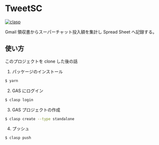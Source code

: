 # TweetSC

[![clasp](https://img.shields.io/badge/built%20with-clasp-4285f4.svg)](https://github.com/google/clasp)

Gmail 領収書からスーパーチャット投入額を集計し Spread Sheet へ記録する。

## 使い方

このプロジェクトを clone した後の話

1. パッケージのインストール

```bash
$ yarn
```

2. GAS にログイン

```bash
$ clasp login
```

3. GAS プロジェクトの作成

```bash
$ clasp create --type standalone
```

4. プッシュ

```bash
$ clasp push
```
